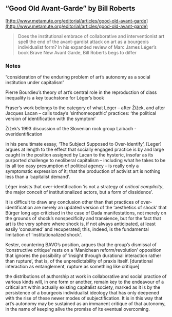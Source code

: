 ## “Good Old Avant-Garde” by Bill Roberts

[http://www.metamute.org/editorial/articles/good-old-avant-garde](http://www.metamute.org/editorial/articles/good-old-avant-garde)

> Does the institutional embrace of collaborative and interventionist art spell the end of the avant-gardist attack on art as a bourgeois individualist form? In his expanded review of Marc James Léger’s book Brave New Avant Garde, Bill Roberts begs to differ


### Notes

“consideration of the enduring problem of art’s autonomy as a social institution under capitalism”

Pierre Bourdieu’s theory of art’s central role in the reproduction of class inequality is a key touchstone for Léger’s book

Fraser’s work belongs to the category of what Léger – after Žižek, and after Jacques Lacan – calls today’s ‘sinthomeopathic’ practices: ‘the political version of identification with the symptom’

Žižek’s 1993 discussion of the Slovenian rock group Laibach - overidentification

in his penultimate essay, ‘The Subject Supposed to Over-Identify’, [Leger] argues at length to the effect that socially engaged practice is by and large caught in the position assigned by Lacan to the hysteric, insofar as its purported challenge to neoliberal capitalism – including what he takes to be its all too easy presumption of political agency – is really only a symptomatic expression of it; that the production of activist art is nothing less than a ‘capitalist demand’.

Léger insists that over-identification ‘is not a strategy of _critical complicity_, the major conceit of institutionalized actors, but a form of dissidence’.

It is difficult to draw any conclusion other than that practices of over-identification are merely an updated version of the ‘aesthetics of shock’ that Bürger long ago criticised in the case of Dada manifestations, not merely on the grounds of shock’s nonspecificity and transience, but for the fact that art is the very sphere where shock is, if not always anticipated, at least easily ‘consumed’ and recuperated; this, indeed, is the fundamental limitation of ‘institutionalized shock’.

Kester, countering BAVO’s position, argues that the group’s dismissal of ‘constructive critique’ rests on a ‘Manichean reform/revolution’ opposition that ignores the possibility of ‘insight through durational interaction rather than rupture’, that is, of the unpredictability of praxis itself. [durational interaction as entanglement, rupture as something like critique]

the distributions of authorship at work in collaborative and social practice of various kinds will, in one form or another, remain key to the endeavour of a critical art within actually existing capitalist society, marked as it is by the persistence of a bourgeois individualist ideology that has only deepened with the rise of these newer modes of subjectification. It is in this way that art’s autonomy may be sustained as an immanent critique of that autonomy, in the name of keeping alive the promise of its eventual overcoming.